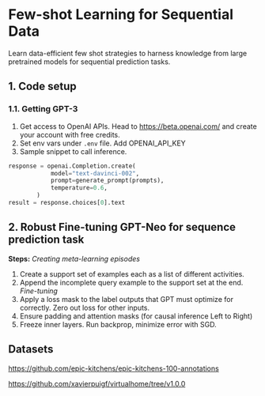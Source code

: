 # Few-shot Learning for Sequential Data
Learn data-efficient few shot strategies to harness knowledge from large pretrained models for sequential prediction tasks.

## 1. Code setup
### 1.1. Getting GPT-3
1. Get access to OpenAI APIs. Head to https://beta.openai.com/ and create your account with free credits.
2. Set env vars under `.env` file. Add OPENAI_API_KEY
3. Sample snippet to call inference.
```python
response = openai.Completion.create(
            model="text-davinci-002",
            prompt=generate_prompt(prompts),
            temperature=0.6,
        )
result = response.choices[0].text
```
## 2. Robust Fine-tuning GPT-Neo for sequence prediction task
**Steps:**
*Creating meta-learning episodes*
1. Create a support set of examples each as a list of different activities.
2. Append the incomplete query example to the support set at the end.
*Fine-tuning*
3. Apply a loss mask to the label outputs that GPT must optimize for correctly. Zero out loss for other inputs.
4. Ensure padding and attention masks (for causal inference Left to Right)
5. Freeze inner layers. Run backprop, minimize error with SGD.

## Datasets
https://github.com/epic-kitchens/epic-kitchens-100-annotations

https://github.com/xavierpuigf/virtualhome/tree/v1.0.0
